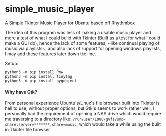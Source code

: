 # simple_music_player
A Simple Tkinter Music Player for Ubuntu based off [Rhythmbox](https://github.com/GNOME/rhythmbox "Rhythmbox's Home Page")

The idea of this program was less of making a usable music player and more a test of what I could build with Tkinter (Built as a test for what I could make a GUI do), hence the lack of some features, ~like continual playing of music via playlists~, and also lack of support for opening windows playlists, I may add these features later down the line.

Setup:
```
python3 -m pip install Pmw
python3 -m pip install tinytag
python3 -m pip install pygobject
```

#### Why have Gtk?

From personal experience Ubuntu's/Linux's file browser built into Tkinter is hell to use, without proper options, but Gtk's seems to work rather well, I personally had the requirement of opening a NAS drive which would require me traversing to a directory like: `/run/user/1000/gvfs/smb-share:server=*******,share=music`, which would take a while using the built in Tkinter file browser
